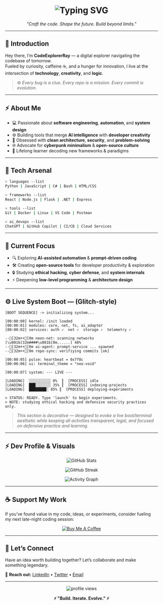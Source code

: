 <h1 align="center">
  <img src="https://readme-typing-svg.demolab.com?font=Fira+Code&size=20&pause=1000&color=00FF99&center=true&vCenter=true&width=640&lines=%3E+CodeExplorerRay+%7C+Digital+Craftsman+%26+Tech+Adventurer;%3E+Exploring+the+Digital+Frontier..." alt="Typing SVG" />
</h1>

<p align="center">
  <i>"Craft the code. Shape the future. Build beyond limits."</i>
</p>

---

## 🧠 Introduction

Hey there, I’m **CodeExplorerRay** — a digital explorer navigating the codebase of tomorrow.  
Fueled by curiosity, caffeine ☕, and a hunger for innovation, I live at the intersection of **technology**, **creativity**, and **logic**.

> ⚙️ *Every bug is a clue. Every repo is a mission. Every commit is evolution.*

---

## ⚡ About Me

- 💻 Passionate about **software engineering**, **automation**, and **system design**  
- ⚙️ Building tools that merge **AI intelligence** with **developer creativity**  
- 🧩 Obsessed with **clean architecture**, **security**, and **problem-solving**  
- 🌐 Advocate for **cyberpunk minimalism** & **open-source culture**  
- 🧠 Lifelong learner decoding new frameworks & paradigms  

---

## 🧰 Tech Arsenal

```bash
> languages --list
Python | JavaScript | C# | Bash | HTML/CSS

> frameworks --list
React | Node.js | Flask | .NET | Express

> tools --list
Git | Docker | Linux | VS Code | Postman

> ai_devops --list
ChatGPT | GitHub Copilot | CI/CD | Cloud Services
```

---

## 🧭 Current Focus

- 🔍 Exploring **AI-assisted automation** & **prompt-driven coding**  
- 🛠️ Creating **open-source tools** for developer productivity & exploration  
- 🔒 Studying **ethical hacking**, **cyber defense**, and **system internals**  
- ⚡ Deepening **low-level programming** & **architecture design**

---

## ⚙️ Live System Boot — (Glitch-style)

```text
[BOOT SEQUENCE] -> initializing system...

[00:00:00] kernel: /init loaded
[00:00:01] modules: core, net, fs, ai_adapter
[00:00:02] services: auth ✓  net ✓  storage ✓  telemetry ✓

--[32m++[0m neon-net: scanning networks [\u001b[32m####\u001b[0m......] 40%
--[32m++[0m ai-agent: prompt-service ... spawned
--[32m++[0m repo-sync: verifiying commits [ok]

[00:00:05] pulse: heartbeat = 0x7f8c
[00:00:06] ui: terminal_theme = "neo-void"

[00:00:07] system: --- LIVE ---

[LOADING]  ░░░░░░░░░░ 0%  ║  [PROCESS] idle
[LOADING]  ███░░░░░░░ 35% ║  [PROCESS] indexing-projects
[LOADING]  ████████░ 85% ║  [PROCESS] deploying-experiments

> STATUS: READY. Type 'launch' to begin experiments.
> NOTE: studying ethical hacking and defensive security practices only.
```

> *This section is decorative — designed to evoke a live boot/terminal aesthetic while keeping all activities transparent, legal, and focused on defensive practice and learning.*

---

## ⚡ Dev Profile & Visuals

<p align="center">
  <img src="https://github-readme-stats.vercel.app/api?username=CodeExplorerRay&show_icons=true&theme=radical&hide_border=true&bg_color=0D1117&title_color=00FF99&icon_color=00FF99" alt="GitHub Stats" />
</p>

<p align="center">
  <img src="https://github-readme-streak-stats.herokuapp.com/?user=CodeExplorerRay&theme=dark&hide_border=true&background=0D1117&stroke=00FF99&ring=00FF99&fire=00FF99&currStreakLabel=00FF99" alt="GitHub Streak" />
</p>

<p align="center">
  <img src="https://github-readme-activity-graph.vercel.app/graph?username=CodeExplorerRay&theme=github-dark&bg_color=0D1117&color=00FF99&line=00FF99&point=00FF99&hide_border=true" alt="Activity Graph" />
</p>

---

## ☕ Support My Work

If you’ve found value in my code, ideas, or experiments, consider fueling my next late-night coding session:

<p align="center">
  <a href="https://www.buymeacoffee.com/CodeExplorer">
    <img src="https://img.buymeacoffee.com/button-api/?username=CodeExplorer&button_colour=00FF99&font_colour=000000&font_family=Cookie&outline_colour=000000" alt="Buy Me A Coffee">
  </a>
</p>

---

## 💬 Let’s Connect

Have an idea worth building together? Let’s collaborate and make something legendary.

📡 **Reach out:** [LinkedIn](#) • [Twitter](#) • [Email](#)

---

<p align="center">
  <img src="https://komarev.com/ghpvc/?username=CodeExplorerRay&label=Profile%20Scans&color=00FF99&style=flat" alt="profile views" />  
</p>

<p align="center">
  <b>⚡ "Build. Iterate. Evolve." ⚡</b>
</p>
